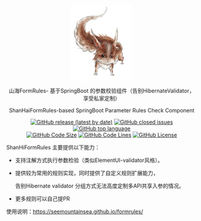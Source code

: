 <div align="center">
  <p>
    <img src="logo.jpg"  height="200px" />
  </p>
  <p>山海FormRules- 基于SpringBoot 的参数校验组件（告别HibernateValidator，享受私家定制）</p>
  <p>ShanHaiFormRules-based SpringBoot Parameter Rules Check Component</p>
  <p>
    <a href="https://github.com/SeeMountainSea/shanhai-formrules-spring-boot-starter
/releases/latest"><img alt="GitHub release (latest by date)" src="https://img.shields.io/github/v/release/SeeMountainSea/shanhai-formrules-spring-boot-starter"/></a>
    <a href="https://github.com/SeeMountainSea/shanhai-formrules-spring-boot-starter
/issues"><img alt="GitHub closed issues" src="https://img.shields.io/github/issues/SeeMountainSea/shanhai-formrules-spring-boot-starter?color=009688"/></a>
    <a href="https://github.com/topics/java"><img alt="GitHub top language" src="https://img.shields.io/github/languages/top/SeeMountainSea/shanhai-formrules-spring-boot-starter?color=eb8031"/></a>
    <br>
    <a href="https://github.com/SeeMountainSea/shanhai-formrules-spring-boot-starter
/find/master"><img alt="GitHub Code Size" src="https://img.shields.io/github/languages/code-size/SeeMountainSea/shanhai-formrules-spring-boot-starter?color=795548"/></a>
    <a href="https://github.com/SeeMountainSea/shanhai-formrules-spring-boot-starter
/find/master"><img alt="GitHub Code Lines" src="https://img.shields.io/tokei/lines/github/SeeMountainSea/shanhai-formrules-spring-boot-starter?color=37474F"/></a>
    <a href="https://github.com/SeeMountainSea/shanhai-formrules-spring-boot-starter
r/blob/master/LICENSE"><img alt="GitHub License" src="https://img.shields.io/github/license/SeeMountainSea/shanhai-formrules-spring-boot-starter?color=534BAE"/></a>
  </p>
</div>


ShanHiFormRules 主要提供以下能力：

- 支持注解方式执行参数检验（类似ElementUI-validator风格）。

- 提供较为常用的规则实现，同时提供了自定义规则扩展能力，

  告别Hibernate validator 分组方式无法高度定制多API共享入参的情况。

- 更多规则可以自己提PR

使用说明：https://seemountainsea.github.io/formrules/
